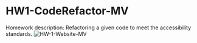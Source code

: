 # HW1-CodeRefactor-MV
Homework description: Refactoring a given code to meet the accessibility standards.
![HW-1-Website-MV](https://user-images.githubusercontent.com/86633258/127729611-55018437-ace3-45d0-aab1-a23b3d2de7ad.PNG)

